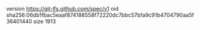 version https://git-lfs.github.com/spec/v1
oid sha256:06db1fbac5eaaf874188558f72220dc7bbc57bfa9c91b4704790aa5f36401440
size 1913
